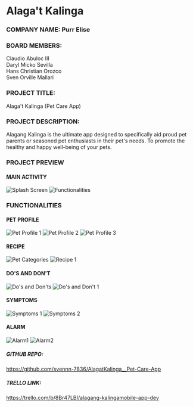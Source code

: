 # Alaga't Kalinga

### COMPANY NAME: Purr Elise
### BOARD MEMBERS:
   Claudio Abuloc III      
   Daryl Micko Sevilla   
   Hans Christian Orozco     
   Sven Orville Mallari   

### PROJECT TITLE:
   Alaga't Kalinga (Pet Care App)
### PROJECT DESCRIPTION:
   Alagang Kalinga is the ultimate app designed to specifically aid proud pet parents or seasoned pet enthusiasts in their pet's 
   needs. To promote the healthy and happy well-being of your pets.

   
### PROJECT PREVIEW
#### MAIN ACTIVITY
![Splash Screen](https://github.com/svennn-7836/AlagatKalinga__Pet-Care-App/assets/104261996/a3d288d1-909b-47d8-8f6f-a1fb0a09d2ea)
![Functionalities](https://github.com/svennn-7836/AlagatKalinga__Pet-Care-App/assets/104261996/0a9bf95e-da9f-4bf1-9b8c-90a18f088f40)

### FUNCTIONALITIES
#### PET PROFILE
![Pet Profile 1](https://github.com/svennn-7836/AlagatKalinga__Pet-Care-App/assets/104261996/5992eaf8-6832-43c4-bc61-c6c8652d4bbf)
![Pet Profile 2](https://github.com/svennn-7836/AlagatKalinga__Pet-Care-App/assets/104261996/12f145cf-086f-4df3-b954-099bd426e760)
![Pet Profile 3](https://github.com/svennn-7836/AlagatKalinga__Pet-Care-App/assets/104261996/0bcc63f7-d2e4-43c3-a58b-1b8b5c779fd8)

#### RECIPE 
![Pet Categories](https://github.com/svennn-7836/AlagatKalinga__Pet-Care-App/assets/104261996/b146398f-7a2e-4711-a3ba-74be5bcff6cd)
![Recipe 1](https://github.com/svennn-7836/AlagatKalinga__Pet-Care-App/assets/104261996/7dd55934-11c1-4333-9100-933080abde3b)

#### DO'S AND DON'T
![Do's and Don'ts](https://github.com/svennn-7836/AlagatKalinga__Pet-Care-App/assets/104261996/7def6967-6ad3-459d-b111-b3d60201a87b)
![Do's and Don't 1](https://github.com/svennn-7836/AlagatKalinga__Pet-Care-App/assets/104261996/bd4b0fbb-80cc-4da2-97ea-c96ac8727415)

#### SYMPTOMS
![Symptoms 1](https://github.com/svennn-7836/AlagatKalinga__Pet-Care-App/assets/104261996/dce27eb5-1838-440a-b6f0-c82d0ffd65ee)
![Symptoms 2](https://github.com/svennn-7836/AlagatKalinga__Pet-Care-App/assets/104261996/0dcdf560-b550-4bf2-970a-55d473580d58)

#### ALARM
![Alarm1](https://github.com/svennn-7836/AlagatKalinga__Pet-Care-App/assets/104261996/f7a5d5c1-5d29-4c9e-9194-fe3f2692302e)
![Alarm2](https://github.com/svennn-7836/AlagatKalinga__Pet-Care-App/assets/104261996/afcb1439-43fa-46e7-bbf8-f3d1160c7143)


##### GITHUB REPO:
   https://github.com/svennn-7836/AlagatKalinga__Pet-Care-App

##### TRELLO LINK:
   https://trello.com/b/8Br47LBI/alagang-kalingamobile-app-dev
